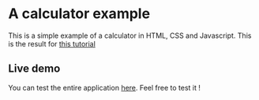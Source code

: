# A calculator example

This is a simple example of a calculator in HTML, CSS and Javascript. This is the result for [this tutorial]()

## Live demo

You can test the entire application [here](https://heig-vd-web.github.io/calculator-example/). Feel free to test it !
